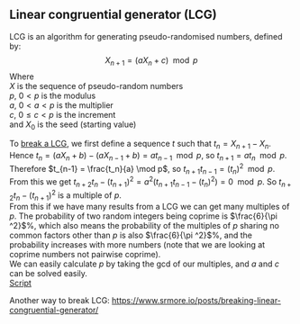 Linear congruential generator (LCG)
-
LCG is an algorithm for generating pseudo-randomised numbers, defined by:
$$X_{n+1} = (aX_n + c) \mod p$$
Where  
$X$ is the sequence of pseudo-random numbers  
$p$, $0 < p$ is the modulus  
$a$, $0 < a < p$ is the multiplier  
$c$, $0 \le c < p$ is the increment  
and $X_0$ is the seed (starting value)  

To [break a LCG](https://security.stackexchange.com/questions/4268/cracking-a-linear-congruential-generator), we first define a sequence $t$ such that $t_n=X_{n+1}-X_n$.  
Hence $t_n = (aX_n + b) - (aX_{n-1} + b) = at_{n-1} \mod p$, so $t_{n+1} = at_n \mod p$.  
Therefore $t_{n-1} = \frac{t_n}{a} \mod p$, so $t_{n+1}t_{n-1} = (t_n)^2 \mod p$.  
From this we get $t_{n+2}t_n-(t_{n+1})^2 = a^2(t_{n+1}t_{n-1} - (t_n)^2) = 0 \mod p$. So $t_{n+2}t_n-(t_{n+1})^2$ is a multiple of $p$.  
From this if we have many results from a LCG we can get many multiples of $p$. The probability of two random integers being coprime is $\frac{6}{\pi ^2}$%, which also means the probability of the multiples of $p$ sharing no common factors other than $p$ is also $\frac{6}{\pi ^2}$%, and the probability increases with more numbers (note that we are looking at coprime numbers not pairwise coprime).  
We can easily calculate $p$ by taking the gcd of our multiples, and $a$ and $c$ can be solved easily.  
[Script](scripts/LCG_Break.py)  

Another way to break LCG: https://www.srmore.io/posts/breaking-linear-congruential-generator/